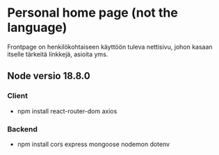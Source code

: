 # Personal home page (not the language)

Frontpage on henkilökohtaiseen käyttöön tuleva nettisivu, johon kasaan itselle tärkeitä linkkejä, asioita yms.



## Node versio 18.8.0


### Client
- npm install react-router-dom axios

### Backend
- npm install cors express mongoose nodemon dotenv

